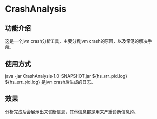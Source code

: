 # CrashAnalysis

## 功能介绍  
这是一个jvm crash分析工具，主要分析jvm crash的原因，以及常见的解决手段。
## 使用方式  
java -jar CrashAnalysis-1.0-SNAPSHOT.jar ${hs_err_pid.log}   
${hs_err_pid.log} 是jvm crash后生成的日志。  
## 效果
分析完成后会展示出来诊断信息，其他信息都是用来严重诊断信息的。